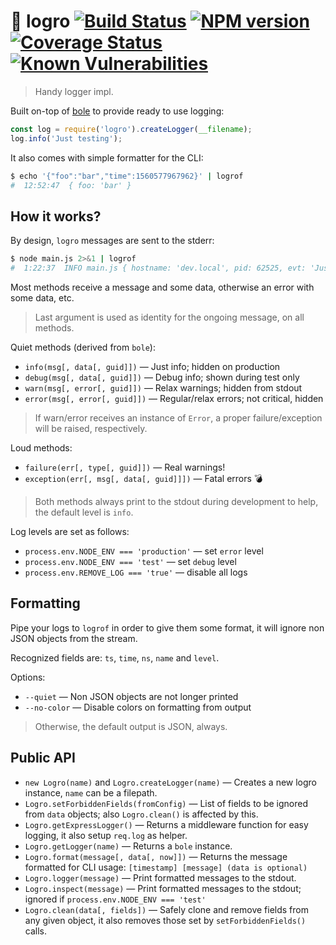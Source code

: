 # :tada: logro [![Build Status](https://api.travis-ci.org/tacoss/logro.svg?branch=master)](https://travis-ci.org/tacoss/logro) [![NPM version](https://badge.fury.io/js/logro.svg)](http://badge.fury.io/js/logro) [![Coverage Status](https://codecov.io/github/tacoss/logro/coverage.svg?branch=master)](https://codecov.io/github/tacoss/logro) [![Known Vulnerabilities](https://snyk.io/test/npm/logro/badge.svg)](https://snyk.io/test/npm/logro)

> Handy logger impl.

Built on-top of [bole](https://www.npmjs.com/package/bole) to provide ready to use logging:

```js
const log = require('logro').createLogger(__filename);
log.info('Just testing');
```

It also comes with simple formatter for the CLI:

```bash
$ echo '{"foo":"bar","time":1560577967962}' | logrof
#  12:52:47  { foo: 'bar' }
```

## How it works?

By design, `logro` messages are sent to the stderr:

```bash
$ node main.js 2>&1 | logrof
#  1:22:37  INFO main.js { hostname: 'dev.local', pid: 62525, evt: 'Just testing' }
```

Most methods receive a message and some data, otherwise an error with some data, etc.

> Last argument is used as identity for the ongoing message, on all methods.

Quiet methods (derived from `bole`):

- `info(msg[, data[, guid]])` &mdash; Just info; hidden on production
- `debug(msg[, data[, guid]])` &mdash; Debug info; shown during test only
- `warn(msg[, error[, guid]])` &mdash; Relax warnings; hidden from stdout
- `error(msg[, error[, guid]])` &mdash; Regular/relax errors; not critical, hidden

> If warn/error receives an instance of `Error`, a proper failure/exception will be raised, respectively.

Loud methods:

- `failure(err[, type[, guid]])` &mdash; Real warnings!
- `exception(err[, msg[, data[, guid]]])` &mdash; Fatal errors :bomb:

> Both methods always print to the stdout during development to help, the default level is `info`.

Log levels are set as follows:

- `process.env.NODE_ENV === 'production'` &mdash; set `error` level
- `process.env.NODE_ENV === 'test'` &mdash; set `debug` level
- `process.env.REMOVE_LOG === 'true'` &mdash; disable all logs

## Formatting

Pipe your logs to `logrof` in order to give them some format, it will ignore non JSON objects from the stream.

Recognized fields are: `ts`, `time`, `ns`, `name` and `level`.

Options:

- `--quiet` &mdash; Non JSON objects are not longer printed
- `--no-color` &mdash; Disable colors on formatting from output

> Otherwise, the default output is JSON, always.

## Public API

- `new Logro(name)` and `Logro.createLogger(name)` &mdash; Creates a new logro instance, `name` can be a filepath.
- `Logro.setForbiddenFields(fromConfig)` &mdash; List of fields to be ignored from `data` objects; also `Logro.clean()` is affected by this.
- `Logro.getExpressLogger()` &mdash; Returns a middleware function for easy logging, it also setup `req.log` as helper.
- `Logro.getLogger(name)` &mdash; Returns a `bole` instance.
- `Logro.format(message[, data[, now]])` &mdash; Returns the message formatted for CLI usage: `[timestamp] [message] (data is optional)`
- `Logro.logger(message)` &mdash; Print formatted messages to the stdout.
- `Logro.inspect(message)` &mdash; Print formatted messages to the stdout; ignored if `process.env.NODE_ENV === 'test'`
- `Logro.clean(data[, fields])` &mdash; Safely clone and remove fields from any given object, it also removes those set by `setForbiddenFields()` calls.

